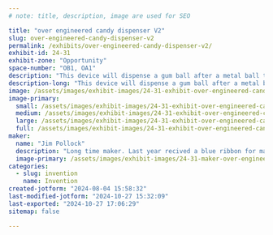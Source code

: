 ```yaml
---
# note: title, description, image are used for SEO

title: "over engineered candy dispenser V2"
slug: over-engineered-candy-dispenser-v2
permalink: /exhibits/over-engineered-candy-dispenser-v2/
exhibit-id: 24-31
exhibit-zone: "Opportunity"
space-number: "OB1, OA1"
description: "This device will dispense a gum ball after a metal ball traverses a Rube Goldberg machine"
description-long: "This device will dispense a gum ball after a metal ball traverses a Rube Goldberg machine consisting of several items including a drum, xylophone maybe a bell and a few fun thing still in the planning stages"
image: /assets/images/exhibit-images/24-31-exhibit-over-engineered-candy-dispenser-v2-commingsoon-large.png
image-primary: 
  small: /assets/images/exhibit-images/24-31-exhibit-over-engineered-candy-dispenser-v2-commingsoon-small.png
  medium: /assets/images/exhibit-images/24-31-exhibit-over-engineered-candy-dispenser-v2-commingsoon-medium.png
  large: /assets/images/exhibit-images/24-31-exhibit-over-engineered-candy-dispenser-v2-commingsoon-large.png
  full: /assets/images/exhibit-images/24-31-exhibit-over-engineered-candy-dispenser-v2-commingsoon-full.png
maker: 
  name: "Jim Pollock"
  description: "Long time maker. Last year recived a blue ribbon for maker of Merit"
  image-primary: /assets/images/exhibit-images/24-31-maker-over-engineered-candy-dispenser-v2-me-medium.jpg
categories: 
  - slug: invention
    name: Invention
created-jotform: "2024-08-04 15:58:32"
last-modified-jotform: "2024-10-27 15:32:09"
last-exported: "2024-10-27 17:06:29"
sitemap: false

---
```


